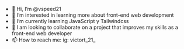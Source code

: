 - 👋 Hi, I’m @vspeed21
- 👀 I’m interested in learning more about front-end web development
- 🌱 I’m currently learning JavaScript y Tailwindcss
- 💞️ I am looking to collaborate on a project that improves my skills as a front-end web developer
- 📫 How to reach me: ig: victort_21_

<!---
vspeed21/vspeed21 is a ✨ special ✨ repository because its `README.md` (this file) appears on your GitHub profile.
You can click the Preview link to take a look at your changes.
--->
